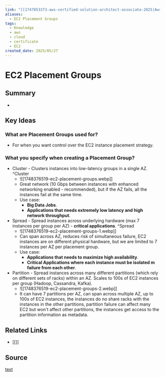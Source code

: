 ```yaml
---
link: "[[1747853373-aws-certified-solution-architect-associate-2025|Aws Certified Solution Architect Associate 2025]]"
aliases:
  - EC2 Placement Groups
tags:
  - Knowledge
  - aws
  - cloud
  - certificate
  - EC2
created_date: 2025/05/27
---
```

# EC2 Placement Groups
## Summary
- 
## Key Ideas
### What are Placement Groups used for?
- For when you want control over the EC2 instance placement strategy.
### What you specify when creating a Placement Group?
- Cluster - Clusters instances into low-latency groups in a single AZ. ^Cluster
	- ![[1748376519-ec2-placement-groups.webp]]
	- Great network (10 Gbps between instances with enhanced networking enabled - recommended), but if the AZ fails, all the instances fail at the same time.
	- Use case:
		- **Big Data Jobs**.
		- **Applications that needs extremely low latency and high network throughput**.
- Spread - Spread instances across underlying hardware (max 7 instances per group per AZ) - **critical applications**. ^Spread
	- ![[1748376519-ec2-placement-groups-1.webp]]
	- Can span across AZ, reduces risk of simultaneous failure, EC2 instances are on different physical hardware, but we are limited to 7 instances per AZ per placement group.
	- Use case:
		- **Applications that needs to maximize high availability**.
		- **Critical Applications where each instance must be isolated m failure from each other**.
- Partition - Spread instances across many different partitions (which rely on different sets of racks) within an AZ. Scales to 100s of EC2 instances per group (Hadoop, Cassandra, Kafka).
	- ![[1748376519-ec2-placement-groups-2.webp]]
	- It can have 7 partitions per AZ, can span across multiple AZ, up to 100s of EC2 instances, the instances do no share racks with the instances in the other partitions, partition failure can affect many EC2 but won't affect other partitions, the instances get access to the partition information as metadata.
## Related Links
- [[]]
## Source
[text](url) 